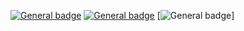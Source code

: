 
 [![General badge](https://img.shields.io/badge/ProtonMail-8B89CC?style=for-the-badge&logo=protonmail&logoColor=white)](ghornig@prontonmail.ch)
  [![General badge](https://img.shields.io/badge/LinkedIn-0077B5?style=for-the-badge&logo=linkedin&logoColor=white)](https://www.linkedin.com/in/guillaume-hornig/)
 [![General badge](https://img.shields.io/badge/Solidity-363636.svg?style=for-the-badge&logo=Solidity&logoColor=white)]
